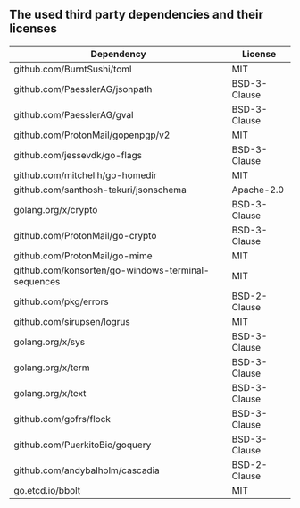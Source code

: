 ## The used third party dependencies and their licenses

| Dependency                                         | License      |
| -------------------------------------------------- | ------------ |
| github.com/BurntSushi/toml                         | MIT          |
| github.com/PaesslerAG/jsonpath                     | BSD-3-Clause |
| github.com/PaesslerAG/gval                         | BSD-3-Clause |
| github.com/ProtonMail/gopenpgp/v2                  | MIT          |
| github.com/jessevdk/go-flags                       | BSD-3-Clause |
| github.com/mitchellh/go-homedir                    | MIT          |
| github.com/santhosh-tekuri/jsonschema              | Apache-2.0   |
| golang.org/x/crypto                                | BSD-3-Clause |
| github.com/ProtonMail/go-crypto                    | BSD-3-Clause |
| github.com/ProtonMail/go-mime                      | MIT          |
| github.com/konsorten/go-windows-terminal-sequences | MIT          |
| github.com/pkg/errors                              | BSD-2-Clause |
| github.com/sirupsen/logrus                         | MIT          |
| golang.org/x/sys                                   | BSD-3-Clause |
| golang.org/x/term                                  | BSD-3-Clause |
| golang.org/x/text                                  | BSD-3-Clause |
| github.com/gofrs/flock                             | BSD-3-Clause |
| github.com/PuerkitoBio/goquery                     | BSD-3-Clause |
| github.com/andybalholm/cascadia                    | BSD-2-Clause |
| go.etcd.io/bbolt                                   | MIT          |
